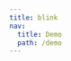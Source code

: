```yaml
---
title: blink
nav:
  title: Demo
  path: /demo
---
```


<code src="../../examples/blink.tsx"></code>
